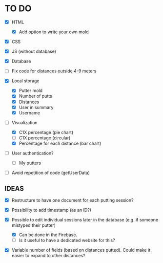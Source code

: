 # TO DO
- [x] HTML
  - [x] Add option to write your own mold
- [x] CSS
- [x] JS (without database)
- [x] Database
- [ ] Fix code for distances outside 4-9 meters
- [x] Local storage
  - [x] Putter mold
  - [x] Number of putts
  - [x] Distances
  - [x] User in summary
  - [x] Username
- [ ] Visualization
  - [x] C1X percentage (pie chart)
  - [ ] C1X percentage (circular)
  - [x] Percentage for each distance (bar chart)
- [ ] User authentication?
  - [ ] My putters
- [ ] Avoid repetition of code (getUserData)


## IDEAS
- [x] Restructure to have one document for each putting session?
- [x] Possibility to add timestamp (as an ID?)
- [x] Possible to edit individual sessions later in the database (e.g. if someone mistyped their putter)
  - [x] Can be done in the Firebase.
  - [ ] Is it useful to have a dedicated website for this?
- [x] Variable number of fields (based on distances putted). Could make it easier to expand to other distances?


